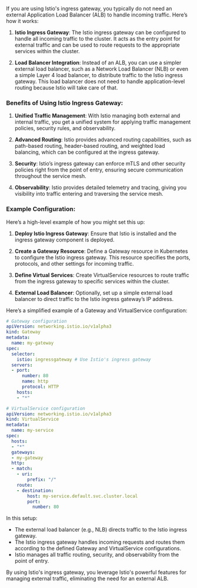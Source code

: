 If you are using Istio's ingress gateway, you typically do not need an external Application Load Balancer (ALB) to handle incoming traffic. Here’s how it works:

1. **Istio Ingress Gateway**: The Istio ingress gateway can be configured to handle all incoming traffic to the cluster. It acts as the entry point for external traffic and can be used to route requests to the appropriate services within the cluster.

2. **Load Balancer Integration**: Instead of an ALB, you can use a simpler external load balancer, such as a Network Load Balancer (NLB) or even a simple Layer 4 load balancer, to distribute traffic to the Istio ingress gateway. This load balancer does not need to handle application-level routing because Istio will take care of that.

### Benefits of Using Istio Ingress Gateway:

1. **Unified Traffic Management**: With Istio managing both external and internal traffic, you get a unified system for applying traffic management policies, security rules, and observability.

2. **Advanced Routing**: Istio provides advanced routing capabilities, such as path-based routing, header-based routing, and weighted load balancing, which can be configured at the ingress gateway.

3. **Security**: Istio’s ingress gateway can enforce mTLS and other security policies right from the point of entry, ensuring secure communication throughout the service mesh.

4. **Observability**: Istio provides detailed telemetry and tracing, giving you visibility into traffic entering and traversing the service mesh.

### Example Configuration:

Here’s a high-level example of how you might set this up:

1. **Deploy Istio Ingress Gateway**: Ensure that Istio is installed and the ingress gateway component is deployed.

2. **Create a Gateway Resource**: Define a Gateway resource in Kubernetes to configure the Istio ingress gateway. This resource specifies the ports, protocols, and other settings for incoming traffic.

3. **Define Virtual Services**: Create VirtualService resources to route traffic from the ingress gateway to specific services within the cluster.

4. **External Load Balancer**: Optionally, set up a simple external load balancer to direct traffic to the Istio ingress gateway’s IP address.

Here’s a simplified example of a Gateway and VirtualService configuration:

```yaml
# Gateway configuration
apiVersion: networking.istio.io/v1alpha3
kind: Gateway
metadata:
  name: my-gateway
spec:
  selector:
    istio: ingressgateway # Use Istio's ingress gateway
  servers:
  - port:
      number: 80
      name: http
      protocol: HTTP
    hosts:
    - "*"

# VirtualService configuration
apiVersion: networking.istio.io/v1alpha3
kind: VirtualService
metadata:
  name: my-service
spec:
  hosts:
  - "*"
  gateways:
  - my-gateway
  http:
  - match:
    - uri:
        prefix: "/"
    route:
    - destination:
        host: my-service.default.svc.cluster.local
        port:
          number: 80
```

In this setup:

- The external load balancer (e.g., NLB) directs traffic to the Istio ingress gateway.
- The Istio ingress gateway handles incoming requests and routes them according to the defined Gateway and VirtualService configurations.
- Istio manages all traffic routing, security, and observability from the point of entry.

By using Istio's ingress gateway, you leverage Istio's powerful features for managing external traffic, eliminating the need for an external ALB.